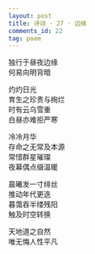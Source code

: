 ```yaml
---
layout: post
title: 诗词 · 27 · 边缘
comments_id: 22
tag: poem
---
```


独行于昼夜边缘<br />
何易向明背暗

灼灼日光<br />
育生之珍贵与绚烂<br />
时有云乌雪重<br />
白昼亦难拒严寒

冷冷月华<br />
存命之无常及本源<br />
常惜群星璀璨<br />
夜幕偶点缀温暖

晨曦发一寸绯丝<br />
推动年代更迭<br />
暮霭吞半缕残阳<br />
触及时空转换

天地道之自然<br />
唯无悔人性平凡
